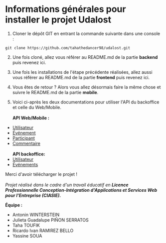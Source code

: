 # Informations générales pour installer le projet Udalost

1. Cloner le dépôt GIT en entrant la commande suivante dans une console :

```
git clone https://github.com/tahathedancer98/udalost.git
```

2. Une fois cloné, allez vous référer au README.md de la partie <b>backend</b> puis revenez ici.

3. Une fois les installations de l'étape précédente réalisées, allez aussi vous référer au README.md de la partie <b>frontend</b> puis revenez ici.

4. Vous êtes de retour ? Alors vous allez désormais faire la même chose et suivre le README.md de la partie <b>mobile</b>.

5. Voici ci-après les deux documentations pour utiliser l'API du backoffice et celle du Web/Mobile.<br /><br />
   <b>API Web/Mobile :</b>

- <a href="https://documenter.getpostman.com/view/14785689/TzCHAABi">Utilisateur</a>
- <a href="https://documenter.getpostman.com/view/14785689/TzCHAV8f">Événement</a>
- <a href="https://documenter.getpostman.com/view/14785689/TzCHAVD6">Participant</a>
- <a href="https://documenter.getpostman.com/view/14785689/TzCHAVHS">Commentaire</a>
  <br/><br />
  <b>API backoffice:</b>
- <a href="https://documenter.getpostman.com/view/14785689/TzCP6mtk">Utilisateur</a>
- <a href="https://documenter.getpostman.com/view/10398826/TzCP6mpU">Événements</a>

Merci d'avoir télécharger le projet !<br /><br />
<i>Projet réalisé dans le cadre d'un travail éducatif en <b>Licence Professionnelle Conception-Intégration d'Applications et Services Web pour l'Entreprise (CIASIE).</b></i>

<b>Équipe :</b>

- Antonin WINTERSTEIN
- Julieta Guadalupe PIÑON SERRATOS
- Taha TOUFIK
- Ricardo Ivan RAMIREZ BELLO
- Yassine SOUA
